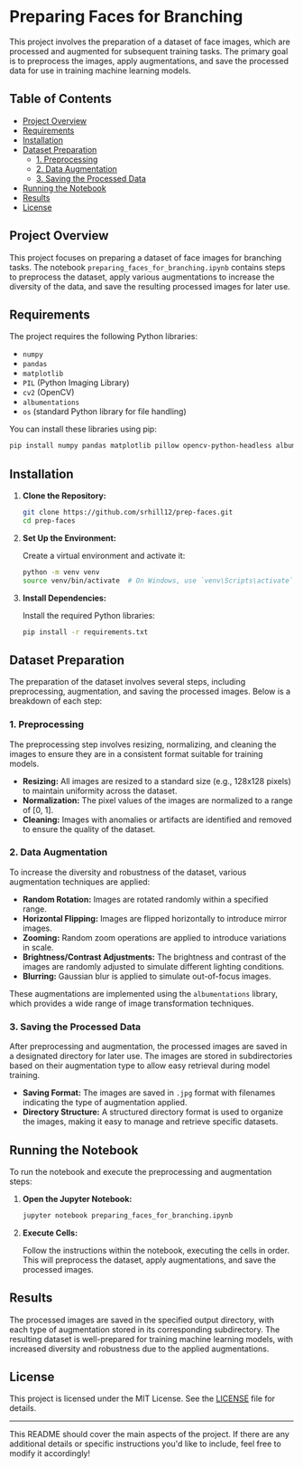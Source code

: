 

# Preparing Faces for Branching

This project involves the preparation of a dataset of face images, which are processed and augmented for subsequent training tasks. The primary goal is to preprocess the images, apply augmentations, and save the processed data for use in training machine learning models.

## Table of Contents
- [Project Overview](#project-overview)
- [Requirements](#requirements)
- [Installation](#installation)
- [Dataset Preparation](#dataset-preparation)
  - [1. Preprocessing](#1-preprocessing)
  - [2. Data Augmentation](#2-data-augmentation)
  - [3. Saving the Processed Data](#3-saving-the-processed-data)
- [Running the Notebook](#running-the-notebook)
- [Results](#results)
- [License](#license)

## Project Overview

This project focuses on preparing a dataset of face images for branching tasks. The notebook `preparing_faces_for_branching.ipynb` contains steps to preprocess the dataset, apply various augmentations to increase the diversity of the data, and save the resulting processed images for later use.

## Requirements

The project requires the following Python libraries:

- `numpy`
- `pandas`
- `matplotlib`
- `PIL` (Python Imaging Library)
- `cv2` (OpenCV)
- `albumentations`
- `os` (standard Python library for file handling)

You can install these libraries using pip:

```bash
pip install numpy pandas matplotlib pillow opencv-python-headless albumentations
```

## Installation

1. **Clone the Repository:**

   ```bash
   git clone https://github.com/srhill12/prep-faces.git
   cd prep-faces
   ```

2. **Set Up the Environment:**

   Create a virtual environment and activate it:

   ```bash
   python -m venv venv
   source venv/bin/activate  # On Windows, use `venv\Scripts\activate`
   ```

3. **Install Dependencies:**

   Install the required Python libraries:

   ```bash
   pip install -r requirements.txt
   ```

## Dataset Preparation

The preparation of the dataset involves several steps, including preprocessing, augmentation, and saving the processed images. Below is a breakdown of each step:

### 1. Preprocessing

The preprocessing step involves resizing, normalizing, and cleaning the images to ensure they are in a consistent format suitable for training models. 

- **Resizing:** All images are resized to a standard size (e.g., 128x128 pixels) to maintain uniformity across the dataset.
- **Normalization:** The pixel values of the images are normalized to a range of [0, 1].
- **Cleaning:** Images with anomalies or artifacts are identified and removed to ensure the quality of the dataset.

### 2. Data Augmentation

To increase the diversity and robustness of the dataset, various augmentation techniques are applied:

- **Random Rotation:** Images are rotated randomly within a specified range.
- **Horizontal Flipping:** Images are flipped horizontally to introduce mirror images.
- **Zooming:** Random zoom operations are applied to introduce variations in scale.
- **Brightness/Contrast Adjustments:** The brightness and contrast of the images are randomly adjusted to simulate different lighting conditions.
- **Blurring:** Gaussian blur is applied to simulate out-of-focus images.

These augmentations are implemented using the `albumentations` library, which provides a wide range of image transformation techniques.

### 3. Saving the Processed Data

After preprocessing and augmentation, the processed images are saved in a designated directory for later use. The images are stored in subdirectories based on their augmentation type to allow easy retrieval during model training.

- **Saving Format:** The images are saved in `.jpg` format with filenames indicating the type of augmentation applied.
- **Directory Structure:** A structured directory format is used to organize the images, making it easy to manage and retrieve specific datasets.

## Running the Notebook

To run the notebook and execute the preprocessing and augmentation steps:

1. **Open the Jupyter Notebook:**

   ```bash
   jupyter notebook preparing_faces_for_branching.ipynb
   ```

2. **Execute Cells:**

   Follow the instructions within the notebook, executing the cells in order. This will preprocess the dataset, apply augmentations, and save the processed images.

## Results

The processed images are saved in the specified output directory, with each type of augmentation stored in its corresponding subdirectory. The resulting dataset is well-prepared for training machine learning models, with increased diversity and robustness due to the applied augmentations.

## License

This project is licensed under the MIT License. See the [LICENSE](LICENSE) file for details.

---

This README should cover the main aspects of the project. If there are any additional details or specific instructions you'd like to include, feel free to modify it accordingly!
